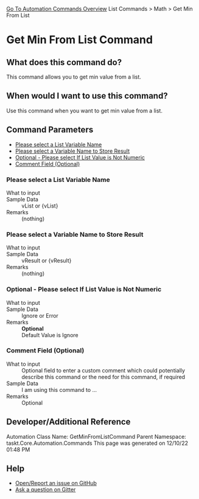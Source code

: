 <!--TITLE: Get Min From List Command -->
<!-- SUBTITLE: a command in the List Commands group. -->
[Go To Automation Commands Overview](/automation-commands.md)
List Commands &gt; Math &gt; Get Min From List


# Get Min From List Command


## What does this command do?
This command allows you to get min value from a list.


## When would I want to use this command?
Use this command when you want to get min value from a list.


## Command Parameters
- [Please select a List Variable Name](#param_0)
- [Please select a Variable Name to Store Result](#param_1)
- [Optional - Please select If List Value is Not Numeric](#param_2)
- [Comment Field (Optional)](#param_3)


<a id="param_0"></a>
### Please select a List Variable Name


<dl>
<dt>What to input</dt><dd></dd>
<dt>Sample Data</dt><dd>vList or {vList}</dd>
<dt>Remarks</dt><dd>(nothing)</dd>
</dl>




<a id="param_1"></a>
### Please select a Variable Name to Store Result


<dl>
<dt>What to input</dt><dd></dd>
<dt>Sample Data</dt><dd>vResult or {vResult}</dd>
<dt>Remarks</dt><dd>(nothing)</dd>
</dl>




<a id="param_2"></a>
### Optional - Please select If List Value is Not Numeric


<dl>
<dt>What to input</dt><dd></dd>
<dt>Sample Data</dt><dd>Ignore or Error</dd>
<dt>Remarks</dt><dd><b>Optional</b><br>Default Value is Ignore</dd>
</dl>




<a id="param_3"></a>
### Comment Field (Optional)


<dl>
<dt>What to input</dt><dd>Optional field to enter a custom comment which could potentially describe this command or the need for this command, if required</dd>
<dt>Sample Data</dt><dd>I am using this command to ...</dd>
<dt>Remarks</dt><dd>Optional</dd>
</dl>




## Developer/Additional Reference
Automation Class Name: GetMinFromListCommand
Parent Namespace: taskt.Core.Automation.Commands
This page was generated on 12/10/22 01:48 PM


## Help
- [Open/Report an issue on GitHub](https://github.com/rcktrncn/taskt/issues/new)
- [Ask a question on Gitter](https://gitter.im/taskt-rpa/Lobby)

